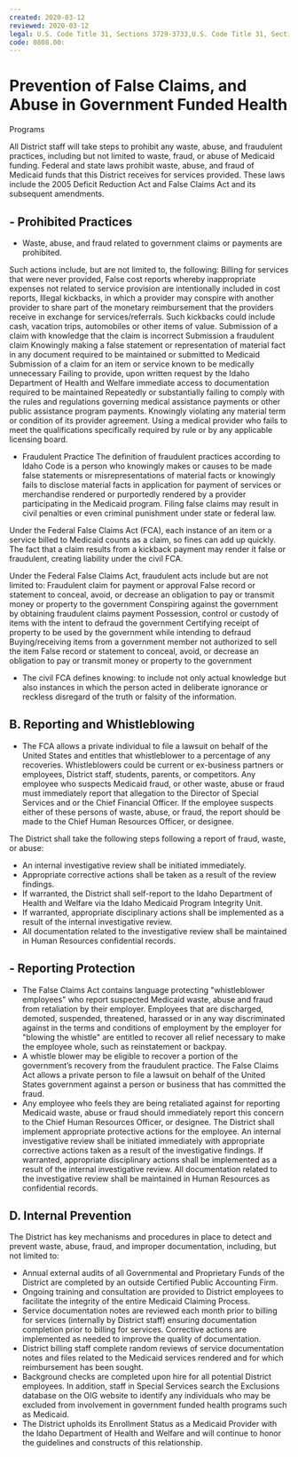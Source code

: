 ```yaml
---
created: 2020-03-12
reviewed: 2020-03-12
legal: U.S. Code Title 31, Sections 3729-3733,U.S. Code Title 31, Sections 3801-3812,U.S. Code Title 18, Section 287,Idaho Code § 56-209h,
code: 0808.00:
---
```


#  Prevention of False Claims, and Abuse in Government Funded Health
Programs


All District staff will take steps to prohibit any waste, abuse, and fraudulent practices, including but not limited to
waste, fraud, or abuse of Medicaid funding. Federal and state laws prohibit waste, abuse, and fraud of Medicaid
funds that this District receives for services provided. These laws include the 2005 Deficit Reduction Act and False
Claims Act and its subsequent amendments.

## - Prohibited Practices


- Waste, abuse, and fraud related to government claims or payments are prohibited.


Such actions include, but are not limited to, the following:
Billing for services that were never provided,
False cost reports whereby inappropriate expenses not related to service provision are
intentionally included in cost reports,
Illegal kickbacks, in which a provider may conspire with another provider to share part of the
monetary reimbursement that the providers receive in exchange for services/referrals. Such
kickbacks could include cash, vacation trips, automobiles or other items of value.
Submission of a claim with knowledge that the claim is incorrect
Submission a fraudulent claim
Knowingly making a false statement or representation of material fact in any document required to
be maintained or submitted to Medicaid
Submission of a claim for an item or service known to be medically unnecessary
Failing to provide, upon written request by the Idaho Department of Health and Welfare
immediate access to documentation required to be maintained
Repeatedly or substantially failing to comply with the rules and regulations governing medical
assistance payments or other public assistance program payments.
Knowingly violating any material term or condition of its provider agreement.
Using a medical provider who fails to meet the qualifications specifically required by rule or by any
applicable licensing board.


- Fraudulent Practice
The definition of fraudulent practices according to Idaho Code is a person who knowingly makes or
causes to be made false statements or misrepresentations of material facts or knowingly fails to disclose
material facts in application for payment of services or merchandise rendered or purportedly rendered
by a provider participating in the Medicaid program. Filing false claims may result in civil penalties or
even criminal punishment under state or federal law.


Under the Federal False Claims Act (FCA), each instance of an item or a service billed to Medicaid counts
as a claim, so fines can add up quickly. The fact that a claim results from a kickback payment may render
it false or fraudulent, creating liability under the civil FCA.


Under the Federal False Claims Act, fraudulent acts include but are not limited to:
Fraudulent claim for payment or approval
False record or statement to conceal, avoid, or decrease an obligation to pay or transmit money or
property to the government
Conspiring against the government by obtaining fraudulent claims payment
Possession, control or custody of items with the intent to defraud the government
Certifying receipt of property to be used by the government while intending to defraud
Buying/receiving items from a government member not authorized to sell the item
False record or statement to conceal, avoid, or decrease an obligation to pay or transmit money or
property to the government


- The civil FCA defines knowing:
to include not only actual knowledge but also instances in which the person acted in deliberate
ignorance or reckless disregard of the truth or falsity of the information.

## B. Reporting and Whistleblowing


- The FCA allows a private individual to file a lawsuit on behalf of the United States and entitles that
whistleblower to a percentage of any recoveries. Whistleblowers could be current or ex-business
partners or employees, District staff, students, parents, or competitors. Any employee who suspects
Medicaid fraud, or other waste, abuse or fraud must immediately report that allegation to the Director of
Special Services and or the Chief Financial Officer. If the employee suspects either of these persons of
waste, abuse, or fraud, the report should be made to the Chief Human Resources Officer, or designee.


The District shall take the following steps following a report of fraud, waste, or abuse:


- An internal investigative review shall be initiated immediately.
- Appropriate corrective actions shall be taken as a result of the review findings.
- If warranted, the District shall self-report to the Idaho Department of Health and Welfare via the
Idaho Medicaid Program Integrity Unit.
- If warranted, appropriate disciplinary actions shall be implemented as a result of the internal
investigative review.
- All documentation related to the investigative review shall be maintained in Human Resources
confidential records.

## - Reporting Protection


- The False Claims Act contains language protecting "whistleblower employees" who report suspected
Medicaid waste, abuse and fraud from retaliation by their employer. Employees that are discharged,
demoted, suspended, threatened, harassed or in any way discriminated against in the terms and
conditions of employment by the employer for "blowing the whistle" are entitled to recover all relief
necessary to make the employee whole, such as reinstatement or backpay.
- A whistle blower may be eligible to recover a portion of the government’s recovery from the fraudulent
practice. The False Claims Act allows a private person to file a lawsuit on behalf of the United States
government against a person or business that has committed the fraud.
- Any employee who feels they are being retaliated against for reporting Medicaid waste, abuse or fraud
should immediately report this concern to the Chief Human Resources Officer, or designee. The District
shall implement appropriate protective actions for the employee. An internal investigative review shall
be initiated immediately with appropriate corrective actions taken as a result of the investigative
findings. If warranted, appropriate disciplinary actions shall be implemented as a result of the internal
investigative review. All documentation related to the investigative review shall be maintained in Human
Resources as confidential records.

## D. Internal Prevention


The District has key mechanisms and procedures in place to detect and prevent waste, abuse, fraud, and
improper documentation, including, but not limited to:


- Annual external audits of all Governmental and Proprietary Funds of the District are completed by an
outside Certified Public Accounting Firm.
- Ongoing training and consultation are provided to District employees to facilitate the integrity of the
entire Medicaid Claiming Process.
- Service documentation notes are reviewed each month prior to billing for services (internally by District
staff) ensuring documentation completion prior to billing for services. Corrective actions are
implemented as needed to improve the quality of documentation.
- District billing staff complete random reviews of service documentation notes and files related to the
Medicaid services rendered and for which reimbursement has been sought.
- Background checks are completed upon hire for all potential District employees. In addition, staff in
Special Services search the Exclusions database on the OIG website to identify any individuals who may
be excluded from involvement in government funded health programs such as Medicaid.
- The District upholds its Enrollment Status as a Medicaid Provider with the Idaho Department of Health
and Welfare and will continue to honor the guidelines and constructs of this relationship.


